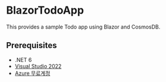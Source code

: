 # BlazorTodoApp
This provides a sample Todo app using Blazor and CosmosDB.

## Prerequisites
- .NET 6
- [Visual Studio 2022](https://visualstudio.microsoft.com/ko/)
- [Azure 무료계정](https://azure.microsoft.com/ko-kr/free/search/?&ef_id=CjwKCAiA5Y6eBhAbEiwA_2ZWIZyWKqO7_WPzh1mj7sGB6pcI6oxSBfPu5uIoDLY5sc7UlkcSJ6eEIhoCayYQAvD_BwE:G:s&OCID=AIDcmmmbxccejx_SEM_CjwKCAiA5Y6eBhAbEiwA_2ZWIZyWKqO7_WPzh1mj7sGB6pcI6oxSBfPu5uIoDLY5sc7UlkcSJ6eEIhoCayYQAvD_BwE:G:s&gclid=CjwKCAiA5Y6eBhAbEiwA_2ZWIZyWKqO7_WPzh1mj7sGB6pcI6oxSBfPu5uIoDLY5sc7UlkcSJ6eEIhoCayYQAvD_BwE)
